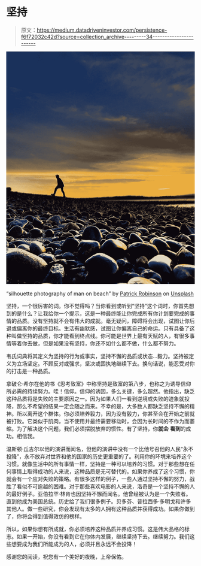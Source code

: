 # 坚持

> 原文：<https://medium.datadriveninvestor.com/persistence-f6f72032c42d?source=collection_archive---------34----------------------->

![](img/28588c8024eb38d861ba76c8c444bc37.png)

“silhouette photography of man on beach” by [Patrick Robinson](https://unsplash.com/@patrickrobinson?utm_source=medium&utm_medium=referral) on [Unsplash](https://unsplash.com?utm_source=medium&utm_medium=referral)

坚持，一个很厉害的词。你不觉得吗？当你看到或听到“坚持”这个词时，你首先想到的是什么？让我给你一个提示，这是一种最终能让你完成所有你计划要完成的事情的品质。没有坚持就不会有伟大的成就。毫无疑问，障碍将会出现，试图让你后退或偏离你的最终目标。生活有幽默感，试图让你偏离自己的命运。只有具备了这种叫做坚持的品质，你才能看到终点线。你可能是世界上最有天赋的人，有很多事情等着你去做，但是如果没有坚持，你还不如什么都不做，什么都不努力。

韦氏词典将其定义为坚持的行为或事实，坚持不懈的品质或状态…毅力。坚持被定义为立场坚定。不顾反对或强求，坚决或固执地继续下去。换句话说，能忍受对你的打击是一种品质。

拿破仑·希尔在他的书《思考致富》中称坚持是致富的第八步，也称之为诱导信仰所必需的持续努力。哇！信仰。信仰的诱因，多么关键，多么超然。他指出，缺乏这种品质将是失败的主要原因之一。因为如果人们一看到逆境或失败的迹象就投降，那么不希望的结果一定会随之而来。不幸的是，大多数人都缺乏坚持不懈的精神。所以离开这个群体。你必须培养毅力，因为没有毅力，你甚至会在开始之前就被打败。它类似于肌肉，当不使用并最终需要移动时，会因为长时间的不作为而萎缩。为了解决这个问题，我们必须摆脱放弃的惯性。有了坚持，你**就会** **看到**的成功。相信我。

温斯顿·丘吉尔以他的演讲而闻名，但他的演讲中没有一个比他号召他的人民“永不投降”，永不放弃对世界和他的国家的历史更重要的了。利用你的环境来培养这个习惯。就像生活中的所有事情一样，坚持是一种可以培养的习惯。对于那些想在任何事情上取得成功的人来说，这种品质是无可替代的。如果你养成了这个习惯，你就会有一个应对失败的策略。有很多这样的例子，一些人通过坚持不懈的努力，战胜了看似不可逾越的困难。对于那些喜欢电影的人来说，洛奇是一个坚持不懈的人的最好例子。亚伯拉罕·林肯也因坚持不懈而闻名。他曾经被认为是一个失败者。直到他成为美国总统。历史给了我们很多例子。贝多芬、普拉西多·多明戈和许多其他人。做一些研究，你会发现有太多的人拥有这种品质并获得成功。如果你做到了，你将会得到值得效仿的榜样。

所以，如果你想有所成就，你必须培养这种品质并养成习惯。这是伟大品格的标志。如果一开始，你没有看到它在你体内发展，继续坚持下去。继续努力。我们这些想要成为我们所能成为的人，必须并且永远不会投降！

感谢您的阅读，祝您有一个美好的夜晚，上帝保佑。